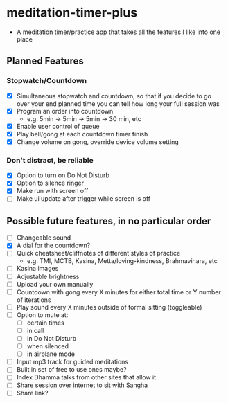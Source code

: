 # meditation-timer-plus

- A meditation timer/practice app that takes all the features I like into one place

## Planned Features

### Stopwatch/Countdown

- [x] Simultaneous stopwatch and countdown, so that if you decide to go over your end planned time you can tell how long your full session was
- [x] Program an order into countdown
  - e.g. 5min -> 5min -> 5min -> 30 min, etc
- [x] Enable user control of queue
- [x] Play bell/gong at each countdown timer finish
- [x] Change volume on gong, override device volume setting

### Don't distract, be reliable

- [x] Option to turn on Do Not Disturb
- [x] Option to silence ringer
- [x] Make run with screen off
- [ ] Make ui update after trigger while screen is off

## Possible future features, in no particular order

- [ ] Changeable sound
- [x] A dial for the countdown?
- [ ] Quick cheatsheet/cliffnotes of different styles of practice
  - e.g. TMI, MCTB, Kasina, Metta/loving-kindness, Brahmavihara, etc
- [ ] Kasina images
- [ ] Adjustable brightness
- [ ] Upload your own manually
- [ ] Countdown with gong every X minutes for either total time or Y number of iterations
- [ ] Play sound every X minutes outside of formal sitting (toggleable)
- [ ] Option to mute at:
  - [ ] certain times
  - [ ] in call
  - [ ] in Do Not Disturb
  - [ ] when silenced
  - [ ] in airplane mode
- [ ] Input mp3 track for guided meditations
- [ ] Built in set of free to use ones maybe?
- [ ] Index Dhamma talks from other sites that allow it
- [ ] Share session over internet to sit with Sangha
- [ ] Share link?
